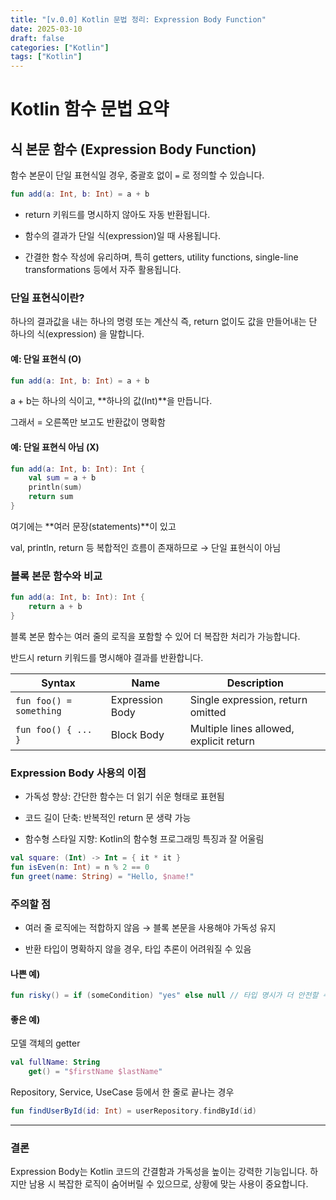 ```yaml
---
title: "[v.0.0] Kotlin 문법 정리: Expression Body Function"
date: 2025-03-10
draft: false
categories: ["Kotlin"]
tags: ["Kotlin"]
---
```


# Kotlin 함수 문법 요약

## 식 본문 함수 (Expression Body Function)

함수 본문이 단일 표현식일 경우, 중괄호 없이 `=` 로 정의할 수 있습니다.

```kotlin
fun add(a: Int, b: Int) = a + b
```

- return 키워드를 명시하지 않아도 자동 반환됩니다.

- 함수의 결과가 단일 식(expression)일 때 사용됩니다.

- 간결한 함수 작성에 유리하며, 특히 getters, utility functions, single-line transformations 등에서 자주 활용됩니다.

### 단일 표현식이란?
하나의 결과값을 내는 하나의 명령 또는 계산식
즉, return 없이도 값을 만들어내는 단 하나의 식(expression) 을 말합니다.


#### 예: 단일 표현식 (O)
```kotlin
fun add(a: Int, b: Int) = a + b
```
a + b는 하나의 식이고, **하나의 값(Int)**을 만듭니다.

그래서 = 오른쪽만 보고도 반환값이 명확함


#### 예: 단일 표현식 아님 (X)
```kotlin
fun add(a: Int, b: Int): Int {
    val sum = a + b
    println(sum)
    return sum
}
```
여기에는 **여러 문장(statements)**이 있고

val, println, return 등 복합적인 흐름이 존재하므로 → 단일 표현식이 아님



### 블록 본문 함수와 비교


```kotlin
fun add(a: Int, b: Int): Int {
    return a + b
}
```

블록 본문 함수는 여러 줄의 로직을 포함할 수 있어 더 복잡한 처리가 가능합니다.

반드시 return 키워드를 명시해야 결과를 반환합니다.

| Syntax                  | Name               | Description                         |
|-------------------------|--------------------|-------------------------------------|
| `fun foo() = something` | Expression Body     | Single expression, return omitted   |
| `fun foo() { ... }`     | Block Body          | Multiple lines allowed, explicit return |


### Expression Body 사용의 이점

- 가독성 향상: 간단한 함수는 더 읽기 쉬운 형태로 표현됨

- 코드 길이 단축: 반복적인 return 문 생략 가능

- 함수형 스타일 지향: Kotlin의 함수형 프로그래밍 특징과 잘 어울림

```kotlin
val square: (Int) -> Int = { it * it }
fun isEven(n: Int) = n % 2 == 0
fun greet(name: String) = "Hello, $name!"
```

### 주의할 점

- 여러 줄 로직에는 적합하지 않음 → 블록 본문을 사용해야 가독성 유지

- 반환 타입이 명확하지 않을 경우, 타입 추론이 어려워질 수 있음


#### 나쁜 예)
```kotlin
fun risky() = if (someCondition) "yes" else null // 타입 명시가 더 안전할 수 있음
```

#### 좋은 예)

 모델 객체의 getter

```kotlin
val fullName: String
    get() = "$firstName $lastName"
```

Repository, Service, UseCase 등에서 한 줄로 끝나는 경우

```kotlin
fun findUserById(id: Int) = userRepository.findById(id)
```

--- 

### 결론

Expression Body는 Kotlin 코드의 간결함과 가독성을 높이는 강력한 기능입니다. 하지만 남용 시 복잡한 로직이 숨어버릴 수 있으므로, 상황에 맞는 사용이 중요합니다.